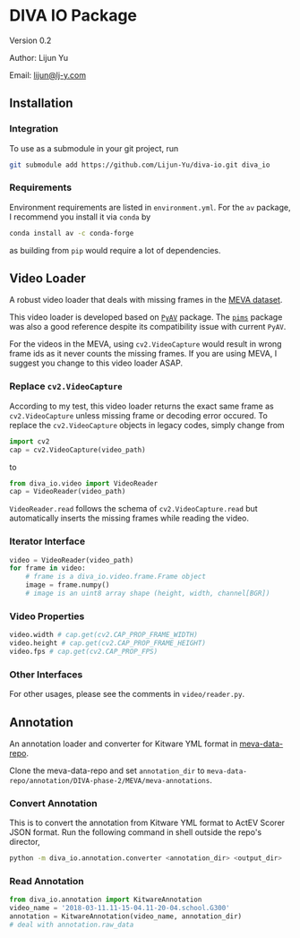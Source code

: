 # DIVA IO Package

Version 0.2

Author: Lijun Yu

Email: lijun@lj-y.com

## Installation

### Integration

To use as a submodule in your git project, run

```sh
git submodule add https://github.com/Lijun-Yu/diva-io.git diva_io
```

### Requirements

Environment requirements are listed in `environment.yml`.
For the `av` package, I recommend you install it via `conda` by 

```sh
conda install av -c conda-forge
```

as building from `pip` would require a lot of dependencies.

## Video Loader

A robust video loader that deals with missing frames in the [MEVA dataset](http://mevadata.org). 

This video loader is developed based on [`PyAV`](https://github.com/mikeboers/PyAV) package.
The [`pims`](https://github.com/soft-matter/pims) package was also a good reference despite its compatibility issue with current `PyAV`.

For the videos in the MEVA, using `cv2.VideoCapture` would result in wrong frame ids as it never counts the missing frames.
If you are using MEVA, I suggest you change to this video loader ASAP.

### Replace `cv2.VideoCapture`

According to my test, this video loader returns the exact same frame as `cv2.VideoCapture` unless missing frame or decoding error occured.
To replace the `cv2.VideoCapture` objects in legacy codes, simply change from 

```python
import cv2
cap = cv2.VideoCapture(video_path)
```

to

```python
from diva_io.video import VideoReader
cap = VideoReader(video_path)
```

`VideoReader.read` follows the schema of `cv2.VideoCapture.read` but automatically inserts the missing frames while reading the video.

### Iterator Interface

```python
video = VideoReader(video_path)
for frame in video:
    # frame is a diva_io.video.frame.Frame object
    image = frame.numpy()
    # image is an uint8 array shape (height, width, channel[BGR])
```

### Video Properties

```python
video.width # cap.get(cv2.CAP_PROP_FRAME_WIDTH)
video.height # cap.get(cv2.CAP_PROP_FRAME_HEIGHT)
video.fps # cap.get(cv2.CAP_PROP_FPS)
```

### Other Interfaces

For other usages, please see the comments in `video/reader.py`.

## Annotation

An annotation loader and converter for Kitware YML format in [meva-data-repo](https://gitlab.kitware.com/meva/meva-data-repo).

Clone the meva-data-repo and set `annotation_dir` to `meva-data-repo/annotation/DIVA-phase-2/MEVA/meva-annotations`.

### Convert Annotation

This is to convert the annotation from Kitware YML format to ActEV Scorer JSON format.
Run the following command in shell outside the repo's director,

```sh
python -m diva_io.annotation.converter <annotation_dir> <output_dir>
```

### Read Annotation

```python
from diva_io.annotation import KitwareAnnotation
video_name = '2018-03-11.11-15-04.11-20-04.school.G300'
annotation = KitwareAnnotation(video_name, annotation_dir)
# deal with annotation.raw_data
```
